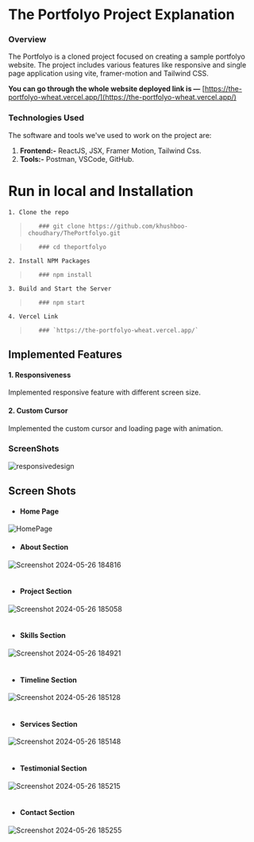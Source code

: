 # The Portfolyo Project Explanation

### Overview
The Portfolyo is a cloned project focused on creating a sample portfolyo website. The project includes various features like responsive and single page application using vite, framer-motion and Tailwind CSS.

**You can go through the whole website deployed link is —**
[https://the-portfolyo-wheat.vercel.app/](https://the-portfolyo-wheat.vercel.app/)

### Technologies Used
The software and tools we've used to work on the project are:
1. **Frontend:-** ReactJS, JSX, Framer Motion, Tailwind Css.
2. **Tools:-** Postman, VSCode, GitHub.

# Run in local and Installation

    1. Clone the repo

>        ### git clone https://github.com/khushboo-choudhary/ThePortfolyo.git

>        ### cd theportfolyo

    2. Install NPM Packages
        
>        ### npm install

    3. Build and Start the Server
            
>        ### npm start

    4. Vercel Link 

>        ### `https://the-portfolyo-wheat.vercel.app/`    

## Implemented Features

#### 1. Responsiveness

Implemented responsive feature with different screen size.

#### 2. Custom Cursor

Implemented the custom cursor and loading page with animation.

### ScreenShots

![responsivedesign](https://github.com/khushboo-choudhary/Heliverse/assets/30701525/6e74e979-33a1-41fb-8833-6b4764d4be90)

## Screen Shots

- #### Home Page

![HomePage](https://github.com/khushboo-choudhary/ThePortfolyo/assets/30701525/33d095da-67e1-4fe3-9ea2-0b290c6dfbd5)

- #### About Section

![Screenshot 2024-05-26 184816](https://github.com/khushboo-choudhary/ThePortfolyo/assets/30701525/f5f59ead-aef7-4583-85c3-b22c0f5caabb)
<br/><br/>

- #### Project Section

![Screenshot 2024-05-26 185058](https://github.com/khushboo-choudhary/ThePortfolyo/assets/30701525/329f7d03-3c0e-4c4e-bb67-bb391fe2765c)
<br/><br/>

- #### Skills Section

![Screenshot 2024-05-26 184921](https://github.com/khushboo-choudhary/ThePortfolyo/assets/30701525/c100ec86-2ab9-4705-9c98-d81ec9d75a4e)
<br/><br/>

- #### Timeline Section

![Screenshot 2024-05-26 185128](https://github.com/khushboo-choudhary/ThePortfolyo/assets/30701525/60e10e1f-0a9a-48f6-bf44-3f25522120a0)
<br/><br/>

- #### Services Section

![Screenshot 2024-05-26 185148](https://github.com/khushboo-choudhary/ThePortfolyo/assets/30701525/f4dc350c-63b3-4c45-8348-ba9a0e464d8b)
<br/><br/>

- #### Testimonial Section

![Screenshot 2024-05-26 185215](https://github.com/khushboo-choudhary/ThePortfolyo/assets/30701525/ed3156e4-202d-4f0e-bd95-21986621ba7f)
<br/><br/>

- #### Contact Section

![Screenshot 2024-05-26 185255](https://github.com/khushboo-choudhary/ThePortfolyo/assets/30701525/8c20f92f-18ba-424f-8a18-dbbd81ff2345)
<br/><br/>
